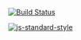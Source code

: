
[![Build Status](https://travis-ci.org/nypl-registry/registry-api.svg?branch=master)](https://travis-ci.org/nypl-registry/registry-api)

[![js-standard-style](https://img.shields.io/badge/code%20style-standard-brightgreen.svg)](http://standardjs.com/)

